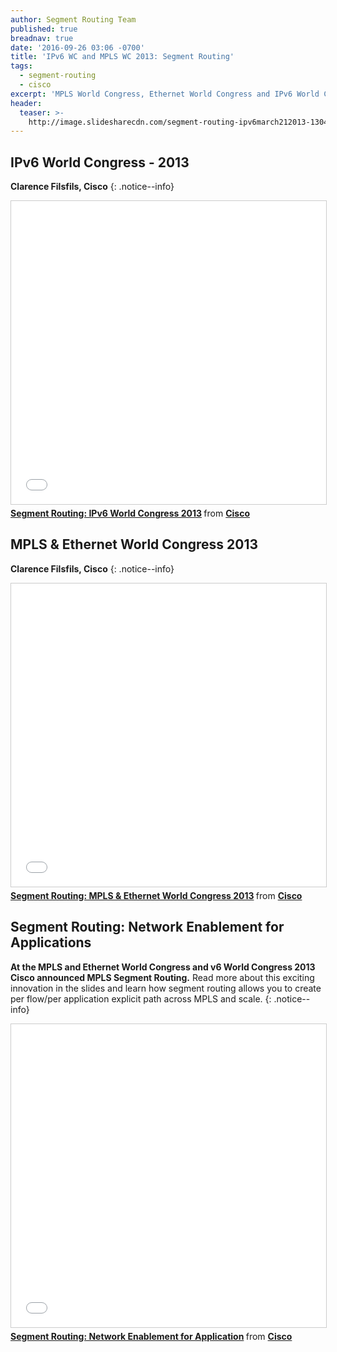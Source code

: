 ```yaml
---
author: Segment Routing Team
published: true
breadnav: true
date: '2016-09-26 03:06 -0700'
title: 'IPv6 WC and MPLS WC 2013: Segment Routing'
tags:
  - segment-routing
  - cisco
excerpt: 'MPLS World Congress, Ethernet World Congress and IPv6 World Congress 2013'
header:
  teaser: >-
    http://image.slidesharecdn.com/segment-routing-ipv6march212013-130408135053-phpapp01/95/segment-routing-ipv6-world-congress-2013-1-638.jpg
---
```



## IPv6 World Congress - 2013

**Clarence Filsfils, Cisco**
{: .notice--info}

<iframe src="//www.slideshare.net/slideshow/embed_code/key/2ekKh1gf37tIV7" width="595" height="485" frameborder="0" marginwidth="0" marginheight="0" scrolling="no" style="border:1px solid #CCC; border-width:1px; margin-bottom:5px; max-width: 100%;" allowfullscreen> </iframe> <div style="margin-bottom:5px"> <strong> <a href="//www.slideshare.net/getyourbuildon/segment-routing-ipv6-world-congress-2013" title="Segment Routing: IPv6 World Congress 2013" target="_blank">Segment Routing: IPv6 World Congress 2013</a> </strong> from <strong><a target="_blank" href="//www.slideshare.net/getyourbuildon">Cisco</a></strong> </div>


## MPLS & Ethernet World Congress 2013

**Clarence Filsfils, Cisco**
{: .notice--info}

<iframe src="//www.slideshare.net/slideshow/embed_code/key/yBQ0CWv3kHI9Wy" width="595" height="485" frameborder="0" marginwidth="0" marginheight="0" scrolling="no" style="border:1px solid #CCC; border-width:1px; margin-bottom:5px; max-width: 100%;" allowfullscreen> </iframe> <div style="margin-bottom:5px"> <strong> <a href="//www.slideshare.net/getyourbuildon/segment-routingmplswc-march202013" title="Segment Routing: MPLS &amp; Ethernet World Congress 2013" target="_blank">Segment Routing: MPLS &amp; Ethernet World Congress 2013</a> </strong> from <strong><a target="_blank" href="//www.slideshare.net/getyourbuildon">Cisco</a></strong> </div>

## Segment Routing: Network Enablement for Applications 

**At the MPLS and Ethernet World Congress and v6 World Congress 2013 Cisco announced MPLS Segment Routing.** Read more about this exciting innovation in the slides and learn how segment routing allows you to create per flow/per application explicit path across MPLS and scale.
{: .notice--info}

<iframe src="//www.slideshare.net/slideshow/embed_code/key/Q9SXTxvIkbsls" width="595" height="485" frameborder="0" marginwidth="0" marginheight="0" scrolling="no" style="border:1px solid #CCC; border-width:1px; margin-bottom:5px; max-width: 100%;" allowfullscreen> </iframe> <div style="margin-bottom:5px"> <strong> <a href="//www.slideshare.net/getyourbuildon/segment-routing-network-enablement-for-application" title="Segment Routing: Network Enablement for Application" target="_blank">Segment Routing: Network Enablement for Application</a> </strong> from <strong><a target="_blank" href="//www.slideshare.net/getyourbuildon">Cisco</a></strong> </div>
